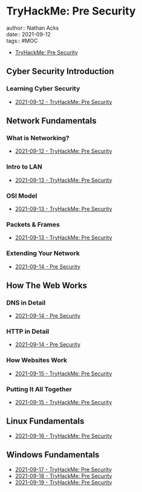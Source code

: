 # TryHackMe: Pre Security

author:: Nathan Acks  
date:: 2021-09-12  
tags:: #MOC

* [TryHackMe: Pre Security](https://tryhackme.com/path/outline/presecurity)

## Cyber Security Introduction

### Learning Cyber Security

* [2021-09-12 - TryHackMe: Pre Security](../log/2021-09-12-tryhackme-pre-security.md)

## Network Fundamentals

### What is Networking?

* [2021-09-12 - TryHackMe: Pre Security](../log/2021-09-12-tryhackme-pre-security.md)

### Intro to LAN

* [2021-09-13 - TryHackMe: Pre Security](../log/2021-09-13-tryhackme-pre-security.md)

### OSI Model

* [2021-09-13 - TryHackMe: Pre Security](../log/2021-09-13-tryhackme-pre-security.md)

### Packets & Frames

* [2021-09-13 - TryHackMe: Pre Security](../log/2021-09-13-tryhackme-pre-security.md)

### Extending Your Network

* [2021-09-14 - Pre Security](../log/2021-09-14-tryhackme-pre-security.md)

## How The Web Works

### DNS in Detail

* [2021-09-14 - Pre Security](../log/2021-09-14-tryhackme-pre-security.md)

### HTTP in Detail

* [2021-09-14 - Pre Security](../log/2021-09-14-tryhackme-pre-security.md)

### How Websites Work

* [2021-09-15 - TryHackMe: Pre Security](../log/2021-09-15-tryhackme-pre-security.md)

### Putting It All Together

* [2021-09-15 - TryHackMe: Pre Security](../log/2021-09-15-tryhackme-pre-security.md)

## Linux Fundamentals

* [2021-09-16 - TryHackMe: Pre Security](../log/2021-09-16-tryhackme-pre-security.md)

## Windows Fundamentals

* [2021-09-17 - TryHackMe: Pre Security](../log/2021-09-17-tryhackme-pre-security.md)
* [2021-09-18 - TryHackMe: Pre Security](../log/2021-09-18-tryhackme-pre-security.md)
* [2021-09-19 - TryHackMe: Pre Security](../log/2021-09-19-tryhackme-pre-security.md)
